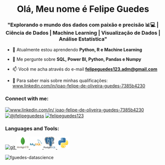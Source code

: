 <h1 align="center">Olá, Meu nome é Felipe Guedes</h1>
<h3 align="center">"Explorando o mundo dos dados com paixão e precisão 📊💻 | Ciência de Dados | Machine Learning | Visualização de Dados | Análise Estatística"</h3>

- 🌱 Atualmente estou aprendendo **Python, R e Machine Learning**

- 💬 Me pergunte sobre **SQL, Power BI, Python, Pandas e Numpy**

- 📫 Você me acha através do e-mail **felipeguedes123.adm@gmail.com**

- 📄 Para saber mais sobre minhas qualificações: www.linkedin.com/in/joao-felipe-de-oliveira-guedes-7385b4230

<h3 align="left">Connect with me:</h3>
<p align="left">
<a href="https://linkedin.com/in/www.linkedin.com/in/ joao-felipe-de-oliveira-guedes-7385b4230" target="blank"><img align="center" src="https://raw.githubusercontent.com/rahuldkjain/github-profile-readme-generator/master/src/images/icons/Social/linked-in-alt.svg" alt="www.linkedin.com/in/ joao-felipe-de-oliveira-guedes-7385b4230" height="30" width="40" /></a>
<a href="https://instagram.com/@jfelipeguedess" target="blank"><img align="center" src="https://raw.githubusercontent.com/rahuldkjain/github-profile-readme-generator/master/src/images/icons/Social/instagram.svg" alt="@jfelipeguedess" height="30" width="40" /></a>
<a href="https://discord.gg/felipeguedes123" target="blank"><img align="center" src="https://raw.githubusercontent.com/rahuldkjain/github-profile-readme-generator/master/src/images/icons/Social/discord.svg" alt="felipeguedes123" height="30" width="40" /></a>
</p>

<h3 align="left">Languages and Tools:</h3>
<p align="left"> <a href="https://git-scm.com/" target="_blank" rel="noreferrer"> <img src="https://www.vectorlogo.zone/logos/git-scm/git-scm-icon.svg" alt="git" width="40" height="40"/> </a> <a href="https://www.mongodb.com/" target="_blank" rel="noreferrer"> <img src="https://raw.githubusercontent.com/devicons/devicon/master/icons/mongodb/mongodb-original-wordmark.svg" alt="mongodb" width="40" height="40"/> </a> <a href="https://www.mysql.com/" target="_blank" rel="noreferrer"> <img src="https://raw.githubusercontent.com/devicons/devicon/master/icons/mysql/mysql-original-wordmark.svg" alt="mysql" width="40" height="40"/> </a> <a href="https://www.postgresql.org" target="_blank" rel="noreferrer"> <img src="https://raw.githubusercontent.com/devicons/devicon/master/icons/postgresql/postgresql-original-wordmark.svg" alt="postgresql" width="40" height="40"/> </a> <a href="https://www.python.org" target="_blank" rel="noreferrer"> <img src="https://raw.githubusercontent.com/devicons/devicon/master/icons/python/python-original.svg" alt="python" width="40" height="40"/> </a> </p>

<p><img align="center" src="https://github-readme-stats.vercel.app/api/top-langs?username=fguedes-datascience&show_icons=true&locale=en&layout=compact" alt="fguedes-datascience" /></p>
